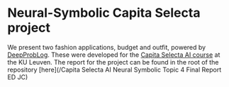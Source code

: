 # Neural-Symbolic Capita Selecta project

We present two fashion applications, budget and outfit, powered by [DeepProbLog](https://bitbucket.org/problog/deepproblog/src). These were developed for the [Capita Selecta AI course](https://www.onderwijsaanbod.kuleuven.be/syllabi/e/H05N0AE.htm#activetab=doelstellingen_idp4361008) at the KU Leuven. The report for the project can be found in the root of the repository [here](/Capita Selecta AI Neural Symbolic Topic 4 Final Report ED JC)
